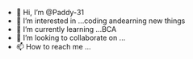 - 👋 Hi, I’m @Paddy-31
- 👀 I’m interested in ...coding andearning new things
- 🌱 I’m currently learning ...BCA
- 💞️ I’m looking to collaborate on ...
- 📫 How to reach me ...

<!---
Paddy-31/Paddy-31 is a ✨ special ✨ repository because its `README.md` (this file) appears on your GitHub profile.
You can click the Preview link to take a look at your changes.
--->
